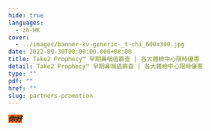 ```yaml
---
hide: true
languages:
  - zh-HK
cover:
  - ../images/banner-kv-generic-_t-chi_600x300.jpg
date: 2022-09-30T00:00:00.000+08:00
title: Take2 Prophecy™ 早期鼻咽癌篩查 | 各大體檢中心限時優惠
detail: Take2 Prophecy™ 早期鼻咽癌篩查 | 各大體檢中心限時優惠
type: ""
pdf: ""
href: ""
slug: partners-promotion
---
```


<p><em><span style="background-color: #ff6600;"><strong>你好</strong></span></em></p>

